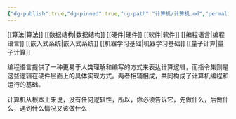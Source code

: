 ```yaml
---
{"dg-publish":true,"dg-pinned":true,"dg-path":"计算机/计算机.md","permalink":"/计算机/计算机/","pinned":true,"dgPassFrontmatter":true,"noteIcon":"","created":"2024-05-21T15:20:28.686+08:00","updated":"2024-06-19T14:23:57.528+08:00"}
---
```


[[算法\|算法]]
[[数据结构\|数据结构]]
[[硬件\|硬件]]
[[软件\|软件]]
[[编程语言\|编程语言]]
[[嵌入式系统\|嵌入式系统]]
[[机器学习基础\|机器学习基础]]
[[量子计算\|量子计算]]

编程语言提供了一种更易于人类理解和编写的方式来表达计算逻辑，而指令集则是这些逻辑在硬件层面上的具体实现方式。两者相辅相成，共同构成了计算机编程和运行的基础。

计算机从根本上来说，没有任何逻辑性，所以，你必须告诉它，先做什么，后做什么，遇到什么情况又该做什么

